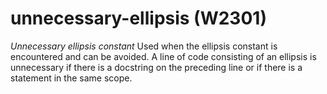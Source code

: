 # unnecessary-ellipsis (W2301)

*Unnecessary ellipsis constant* Used when the ellipsis constant is
encountered and can be avoided. A line of code consisting of an ellipsis
is unnecessary if there is a docstring on the preceding line or if there
is a statement in the same scope.
